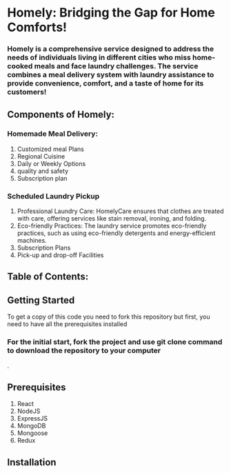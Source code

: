 # Homely: Bridging the Gap for Home Comforts!


### Homely is a comprehensive service designed to address the needs of individuals living in different cities who miss home-cooked meals and face laundry challenges. The service combines a meal delivery system with laundry assistance to provide convenience, comfort, and a taste of home for its customers!

## Components of Homely:

### Homemade Meal Delivery:

1. Customized meal Plans
2. Regional Cuisine
3. Daily or Weekly Options
4. quality and safety
5. Subscription plan


### Scheduled Laundry Pickup
1. Professional Laundry Care: HomelyCare ensures that clothes are treated with care, offering services like stain removal, ironing, and folding.
2. Eco-friendly Practices: The laundry service promotes eco-friendly practices, such as using eco-friendly detergents and energy-efficient machines.
3. Subscription Plans
4. Pick-up and drop-off Facilities

## Table of Contents:
## Getting Started
  To get a copy of this code you need to fork this repository but first, you need to have all the prerequisites installed
  <b> <h3> For the initial start, fork the project and use git clone command to download the repository to your computer </b> </h3>. 



## Prerequisites
1. React
2. NodeJS
3. ExpressJS
4. MongoDB
5. Mongoose
6. Redux

## Installation

